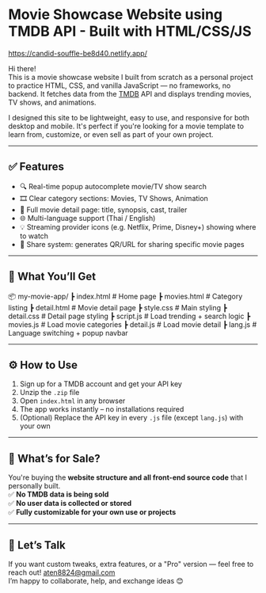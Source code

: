 # Movie Showcase Website using TMDB API - Built with HTML/CSS/JS

https://candid-souffle-be8d40.netlify.app/

Hi there!  
This is a movie showcase website I built from scratch as a personal project to practice HTML, CSS, and vanilla JavaScript — no frameworks, no backend. It fetches data from the [TMDB](https://www.themoviedb.org/) API and displays trending movies, TV shows, and animations.

I designed this site to be lightweight, easy to use, and responsive for both desktop and mobile. It's perfect if you're looking for a movie template to learn from, customize, or even sell as part of your own project.

---

## ✅ Features
- 🔍 Real-time popup autocomplete movie/TV show search
- 🎞 Clear category sections: Movies, TV Shows, Animation
- 📄 Full movie detail page: title, synopsis, cast, trailer
- 🌐 Multi-language support (Thai / English)
- 💡 Streaming provider icons (e.g. Netflix, Prime, Disney+) showing where to watch
- 🔗 Share system: generates QR/URL for sharing specific movie pages

---

## 📁 What You’ll Get
📦 my-movie-app/
┣ index.html # Home page
┣ movies.html # Category listing
┣ detail.html # Movie detail page
┣ style.css # Main styling
┣ detail.css # Detail page styling
┣ script.js # Load trending + search logic
┣ movies.js # Load movie categories
┣ detail.js # Load movie detail
┣ lang.js # Language switching + popup navbar

---

## ⚙️ How to Use
1. Sign up for a TMDB account and get your API key  
2. Unzip the `.zip` file  
3. Open `index.html` in any browser  
4. The app works instantly – no installations required  
5. (Optional) Replace the API key in every `.js` file (except `lang.js`) with your own

---

## 🛒 What’s for Sale?
You're buying the **website structure and all front-end source code** that I personally built.  
✅ **No TMDB data is being sold**  
✅ **No user data is collected or stored**  
✅ **Fully customizable for your own use or projects**

---

## 💬 Let’s Talk
If you want custom tweaks, extra features, or a "Pro" version — feel free to reach out! 
aten8824@gmail.com  
I’m happy to collaborate, help, and exchange ideas 😊


